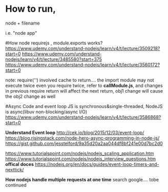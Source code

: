# How to run,
node + filename

i.e. "node app"

#How node requirejs , module.exports works?
https://www.udemy.com/understand-nodejs/learn/v4/t/lecture/3509218?start=0
https://www.udemy.com/understand-nodejs/learn/v4/t/lecture/3485580?start=375
https://www.udemy.com/understand-nodejs/learn/v4/t/lecture/3560172?start=0

note: require('') involved cache to return.... the import module may not execute twice even you require twice, refer to **callModule.js**, and changes in previous require return will affect the next return, obj1 change will cause the obj2 change as well

#Async Code and event loop
JS is synchronous&single-threaded, NodeJS is async(libuv non-blocking/async I/O)
https://www.udemy.com/understand-nodejs/learn/v4/t/lecture/3586868?start=0

**Understand Event loop**
http://cek.io/blog/2015/12/03/event-loop/
https://blog.risingstack.com/node-hero-async-programming-in-node-js/
https://gist.github.com/jesstelford/9a35d20a2aa044df8bf241e00d7bc2d0



https://www.tutorialspoint.com/nodejs/nodejs_scaling_application.htm
https://www.tutorialspoint.com/nodejs/nodejs_interview_questions.htm
**offical doces**
https://nodejs.org/en/docs/guides/event-loop-timers-and-nexttick/

**How nodejs handle multiple requests at one time**
search google.... tobe continued





